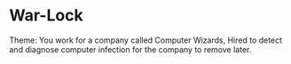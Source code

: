 # War-Lock
Theme: You work for a company called Computer Wizards, Hired to detect and diagnose computer infection for the company to remove later.
